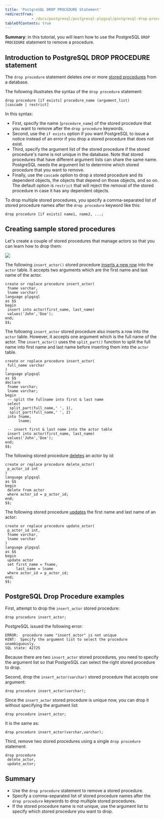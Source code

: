 ```yaml
---
title: 'PostgreSQL DROP PROCEDURE Statement'
redirectFrom: 
            - /docs/postgresql/postgresql-plpgsql/postgresql-drop-procedure
tableOfContents: true
---
```


**Summary**: in this tutorial, you will learn how to use the PostgreSQL `DROP PROCEDURE` statement to remove a procedure.

## Introduction to PostgreSQL DROP PROCEDURE statement

The `drop procedure` statement deletes one or more [stored procedures](/docs/postgresql/postgresql-plpgsql/postgresql-create-procedure) from a database.

The following illustrates the syntax of the `drop procedure` statement:

```
drop procedure [if exists] procedure_name (argument_list)
[cascade | restrict]
```

In this syntax:

- First, specify the name (`procedure_name`) of the stored procedure that you want to remove after the `drop procedure` keywords.
- Second, use the `if exists` option if you want PostgreSQL to issue a notice instead of an error if you drop a stored procedure that does not exist.
- Third, specify the argument list of the stored procedure if the stored procedure's name is not unique in the database. Note that stored procedures that have different argument lists can share the same name. PostgreSQL needs the argument list to determine which stored procedure that you want to remove.
- Finally, use the `cascade` option to drop a stored procedure and its dependent objects, the objects that depend on those objects, and so on. The default option is `restrict` that will reject the removal of the stored procedure in case it has any dependent objects.

To drop multiple stored procedures, you specify a comma-separated list of stored procedure names after the `drop procedure` keyword like this:

```
drop procedure [if exists] name1, name2, ...;
```

## Creating sample stored procedures

Let's create a couple of stored procedures that manage actors so that you can learn how to drop them:

![](https://www.postgresqltutorial.com/wp-content/uploads/2019/05/actor.png)

The following `insert_actor()` stored procedure [inserts a new row](/docs/postgresql/postgresql-insert) into the `actor` table. It accepts two arguments which are the first name and last name of the actor.

```
create or replace procedure insert_actor(
 fname varchar,
 lname varchar)
language plpgsql
as $$
begin
 insert into actor(first_name, last_name)
 values('John','Doe');
end;
$$;
```

The following `insert_actor` stored procedure also inserts a row into the `actor` table. However, it accepts one argument which is the full name of the actor. The `insert_actor()` uses the `split_part()` function to split the full name into first name and last name before inserting them into the `actor` table.

```
create or replace procedure insert_actor(
 full_name varchar
)
language plpgsql
as $$
declare
 fname varchar;
 lname varchar;
begin
 -- split the fullname into first & last name
 select
  split_part(full_name,' ', 1),
  split_part(full_name,' ', 2)
 into fname,
      lname;

 -- insert first & last name into the actor table
 insert into actor(first_name, last_name)
 values('John','Doe');
end;
$$;
```

The following stored procedure [deletes](/docs/postgresql/postgresql-delete) an actor by id:

```
create or replace procedure delete_actor(
 p_actor_id int
)
language plpgsql
as $$
begin
 delete from actor
 where actor_id = p_actor_id;
end;
$$;
```

The following stored procedure [updates](/docs/postgresql/postgresql-update) the first name and last name of an actor:

```
create or replace procedure update_actor(
 p_actor_id int,
 fname varchar,
 lname varchar
)
language plpgsql
as $$
begin
 update actor
 set first_name = fname,
     last_name = lname
 where actor_id = p_actor_id;
end;
$$;
```

## PostgreSQL Drop Procedure examples

First, attempt to drop the `insert_actor` stored procedure:

```
drop procedure insert_actor;
```

PostgreSQL issued the following error:

```
ERROR:  procedure name "insert_actor" is not unique
HINT:  Specify the argument list to select the procedure unambiguously.
SQL state: 42725
```

Because there are two `insert_actor` stored procedures, you need to specify the argument list so that PostgreSQL can select the right stored procedure to drop.

Second, drop the `insert_actor(varchar)` stored procedure that accepts one argument:

```
drop procedure insert_actor(varchar);
```

Since the `insert_actor` stored procedure is unique now, you can drop it without specifying the argument list:

```
drop procedure insert_actor;
```

It is the same as:

```
drop procedure insert_actor(varchar,varchar);
```

Third, remove two stored procedures using a single `drop procedure` statement:

```
drop procedure
 delete_actor,
 update_actor;
```

## Summary

- Use the `drop procedure` statement to remove a stored procedure.
- Specify a comma-separated list of stored procedure names after the `drop procedure` keywords to drop multiple stored procedures.
- If the stored procedure name is not unique, use the argument list to specify which stored procedure you want to drop.
